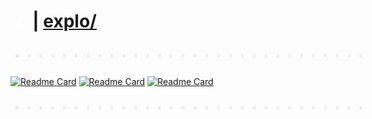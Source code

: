# <span style="color: white">⎇</span> | <span style="color: white"><a href="https://github.com/WillGAndre/explo">explo/</a></span>

<div class="dot-square" style="margin:0 auto;">
  <span class="dot d1">.</span>
  <span class="dot d2">.</span>
  <span class="dot d3">.</span>
  <span class="dot d4">.</span>
  <span class="dot d5">.</span>
  <span class="dot d6">.</span>
  <span class="dot d7">.</span>
  <span class="dot d8">.</span>
  <span class="dot d9">.</span>
  <span class="dot d10">.</span>
  <span class="dot d11">.</span>
  <span class="dot d12">.</span>
  <span class="dot d13">.</span>
  <span class="dot d14">.</span>
  <span class="dot d15">.</span>
  <span class="dot d1">.</span>
  <span class="dot d2">.</span>
  <span class="dot d3">.</span>
  <span class="dot d4">.</span>
  <span class="dot d5">.</span>
  <span class="dot d6">.</span>
  <span class="dot d7">.</span>
  <span class="dot d8">.</span>
  <span class="dot d9">.</span>
  <span class="dot d10">.</span>
  <span class="dot d11">.</span>
  <span class="dot d12">.</span>
  <span class="dot d13">.</span>
  <span class="dot d14">.</span>
  <span class="dot d15">.</span>
</div>

<br>

<style>
.dot-square {
  display: grid;
  grid-template-columns: repeat(35, 3%);
  font-family: monospace;
  font-size: 35px;
  line-height: 1ch;
  width: fit-content;
  color: #aaa;
}

.dot {
  opacity: 0.2;
  animation: pulse 1.6s linear infinite;
}

.dot.d1  { animation-delay: 0s;    }
.dot.d2  { animation-delay: 0.1s;  }
.dot.d3  { animation-delay: 0.2s;  }
.dot.d4  { animation-delay: 0.3s;  }
.dot.d5  { animation-delay: 0.4s;  }
.dot.d6  { animation-delay: 0.5s;  }
.dot.d7  { animation-delay: 0.6s;  }
.dot.d8  { animation-delay: 0.7s;  }
.dot.d9  { animation-delay: 0.8s;  }
.dot.d10 { animation-delay: 0.9s;  }
.dot.d11 { animation-delay: 1.0s;  }
.dot.d12 { animation-delay: 1.1s;  }
.dot.d13 { animation-delay: 1.2s;  }
.dot.d14 { animation-delay: 1.3s;  }
.dot.d15 { animation-delay: 1.4s;  }

@keyframes pulse {
  0%   { opacity: 0.2; }
  50%  { opacity: 1;   }
  100% { opacity: 0.2; }
}
</style>

[![Readme Card](https://github-readme-stats.vercel.app/api/pin/?username=WillGAndre&repo=aposturas&theme=apprentice)](https://github.com/WillGAndre/aposturas)
[![Readme Card](https://github-readme-stats.vercel.app/api/pin/?username=WillGAndre&repo=dt-kygn&theme=apprentice)](https://github.com/WillGAndre/dt-kygn)
[![Readme Card](https://github-readme-stats.vercel.app/api/pin/?username=WillGAndre&repo=rs-blockchain&theme=apprentice)](https://github.com/WillGAndre/rs-blockchain)

<div class="dot-square" style="margin:0 auto;">
  <span class="dot d1">.</span>
  <span class="dot d2">.</span>
  <span class="dot d3">.</span>
  <span class="dot d4">.</span>
  <span class="dot d5">.</span>
  <span class="dot d6">.</span>
  <span class="dot d7">.</span>
  <span class="dot d8">.</span>
  <span class="dot d9">.</span>
  <span class="dot d10">.</span>
  <span class="dot d11">.</span>
  <span class="dot d12">.</span>
  <span class="dot d13">.</span>
  <span class="dot d14">.</span>
  <span class="dot d15">.</span>
  <span class="dot d1">.</span>
  <span class="dot d2">.</span>
  <span class="dot d3">.</span>
  <span class="dot d4">.</span>
  <span class="dot d5">.</span>
  <span class="dot d6">.</span>
  <span class="dot d7">.</span>
  <span class="dot d8">.</span>
  <span class="dot d9">.</span>
  <span class="dot d10">.</span>
  <span class="dot d11">.</span>
  <span class="dot d12">.</span>
  <span class="dot d13">.</span>
  <span class="dot d14">.</span>
  <span class="dot d15">.</span>
</div>